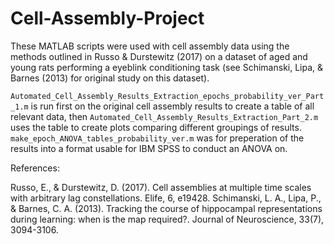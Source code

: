 # Cell-Assembly-Project

These MATLAB scripts were used with cell assembly data using the methods outlined in Russo & Durstewitz (2017) on a dataset of aged and young rats performing a eyeblink conditioning task (see Schimanski, Lipa, & Barnes (2013) for original study on this dataset). 

`Automated_Cell_Assembly_Results_Extraction_epochs_probability_ver_Part_1.m` is run first on the original cell assembly results to create a table of all relevant data, then `Automated_Cell_Assembly_Results_Extraction_Part_2.m` uses the table to create plots comparing different groupings of results. `make_epoch_ANOVA_tables_probability_ver.m` was for preperation of the results into a format usable for IBM SPSS to conduct an ANOVA on. 


References:

Russo, E., & Durstewitz, D. (2017). Cell assemblies at multiple time scales with arbitrary lag constellations. Elife, 6, e19428.
Schimanski, L. A., Lipa, P., & Barnes, C. A. (2013). Tracking the course of hippocampal representations during learning: when is the map required?. Journal of Neuroscience, 33(7), 3094-3106.
